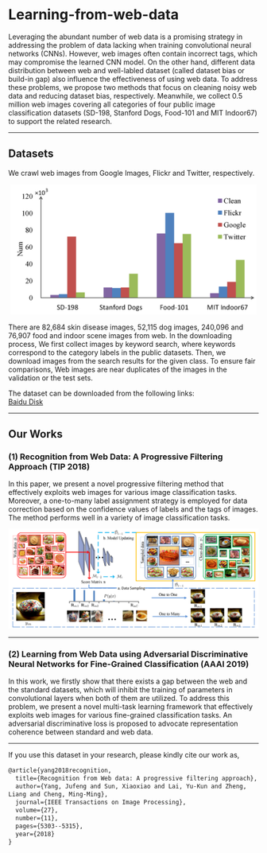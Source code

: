 # Learning-from-web-data
Leveraging the abundant number of web data is a promising strategy in addressing the problem of data lacking when training convolutional neural networks (CNNs). However, web images often contain incorrect tags, which may compromise the learned CNN model. On the other hand, different data distribution between web and well-labled dataset (called dataset bias or build-in gap) also influence the effectiveness of using web data. To address these problems, we propose two methods that focus on cleaning noisy web data and reducing dataset bias, respectively. Meanwhile, we collect 0.5 million web images covering all categories of four public image classification datasets (SD-198, Stanford Dogs, Food-101 and MIT Indoor67) to support the related research.

****
## Datasets
We crawl web images from Google Images, Flickr and Twitter, respectively. <br>

<div align="center">
<img src="https://github.com/sxzrt/Learning-from-web-data/blob/master/images/statistic.jpg"  width="495">  
</div>

There are 82,684 skin disease images, 52,115 dog images, 240,096 and 76,907 food and indoor scene images from web. In the downloading process, We first collect images by keyword search, where keywords correspond to the category labels in the public datasets. Then, we download images from the search results for the given class. To ensure fair comparisons, Web images are near duplicates of the images in the validation or the test sets.



The dataset can be downloaded from the following links:<br>
[Baidu Disk](https://pan.baidu.com/s/1vJWXM-SN7p5QttZZ_nzqQA)


****
## Our Works
### (1) Recognition from Web Data: A Progressive Filtering Approach (TIP 2018)
In this paper, we present a novel progressive filtering method that effectively exploits web images for various image classification tasks. Moreover, a one-to-many label assignment strategy is employed for data correction based on the confidence values of labels and the tags of images. The method performs well in a variety of image classification tasks.

<div align="center">
<img src="https://github.com/sxzrt/Learning-from-web-data/blob/master/images/progressive-l.jpg" width="800">  
</div>




****
### (2) Learning from Web Data using Adversarial Discriminative Neural Networks for Fine-Grained Classification (AAAI 2019)
In this work, we firstly show that there exists a gap between the web and the standard datasets, which will inhibit the training of parameters in convolutional layers when both of them are utilized. To address this problem, we present a novel multi-task learning framework that effectively exploits web images for various fine-grained classification tasks. An adversarial discriminative loss is proposed to advocate representation coherence between standard and web data.


**** 
If you use this dataset in your research, please kindly cite our work as, <br>
```
@article{yang2018recognition,
  title={Recognition from Web data: A progressive filtering approach},
  author={Yang, Jufeng and Sun, Xiaoxiao and Lai, Yu-Kun and Zheng, Liang and Cheng, Ming-Ming},
  journal={IEEE Transactions on Image Processing},
  volume={27},
  number={11},
  pages={5303--5315},
  year={2018}
}

```
